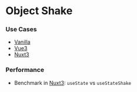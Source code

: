 # Object Shake

### Use Cases

- [Vanilla](./packages/core/README.md)
- [Vue3](./packages/vue/README.md)
- [Nuxt3](./packages/nuxt/README.md)

### Performance

- Benchmark in [Nuxt3](https://github.com/undermoonn/vue-reactive-shake-perf): `useState` vs `useStateShake`

